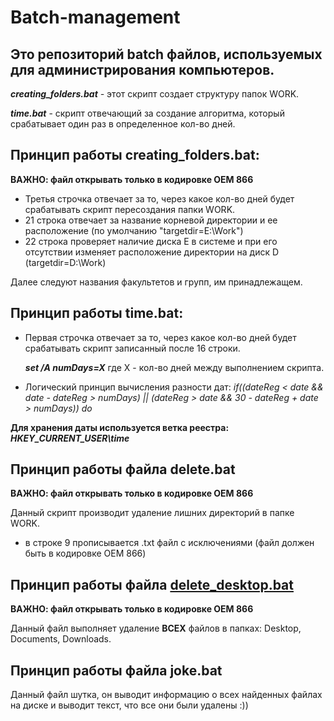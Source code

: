 # Batch-management

## **Это репозиторий batch файлов, используемых для администрирования компьютеров.**

***creating_folders.bat** -* этот скрипт создает структуру папок WORK. 

***time.bat*** - скрипт отвечающий за создание алгоритма, который срабатывает один раз в определенное кол-во дней. 

## Принцип работы creating_folders.bat:

**ВАЖНО: файл открывать только в кодировке OEM 866**


 - Третья строчка отвечает за то, через какое кол-во дней будет
          срабатывать скрипт пересоздания папки WORK. 
 - 21 строка отвечает за название корневой директории и ее расположение (по умолчанию
          "targetdir=E:\Work")
  -  22 строка проверяет наличие диска E в системе и при его отсутствии изменяет расположение директории на
       диск D (targetdir=D:\Work)

   Далее следуют названия факультетов и
       групп, им принадлежащем.

## Принцип работы time.bat:

- Первая строчка отвечает за то, через какое кол-во дней будет срабатывать скрипт записанный после 16 строки.

	***set /A numDays=X***
	где X - кол-во дней между выполнением скрипта.

- Логический принцип вычисления разности дат:
*if((dateReg < date && date - dateReg > numDays) || (dateReg > date && 30 - dateReg + date > numDays)) do* 

**Для хранения даты используется ветка реестра: *HKEY_CURRENT_USER\time***



## Принцип работы файла delete.bat

**ВАЖНО: файл открывать только в кодировке OEM 866**

Данный скрипт производит удаление лишних директорий в папке WORK.

- в строке 9 прописывается .txt файл с исключениями (файл должен быть в кодировке OEM 866)

## Принцип работы файла [delete_desktop.bat](https://github.com/lyagush0n0k/batch-management/blob/main/delete_desktop "delete_desktop")
**ВАЖНО: файл открывать только в кодировке OEM 866**

Данный файл выполняет удаление **ВСЕХ** файлов в папках: Desktop, Documents, Downloads.

## Принцип работы файла joke.bat
Данный файл шутка, он выводит информацию о всех найденных файлах на диске и выводит текст, что все они были удалены :))


